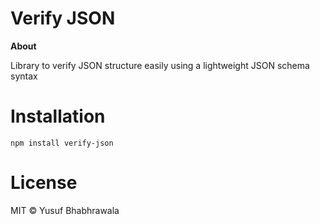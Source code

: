 # Verify JSON

**About**

Library to verify JSON structure easily using a lightweight JSON schema syntax

# Installation

`npm install verify-json`

# License

MIT © Yusuf Bhabhrawala
